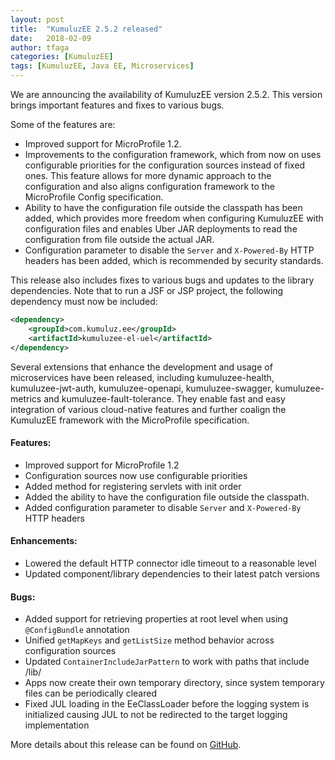```yaml
---
layout: post
title:  "KumuluzEE 2.5.2 released"
date:   2018-02-09
author: tfaga
categories: [KumuluzEE]
tags: [KumuluzEE, Java EE, Microservices]
---
```


We are announcing the availability of KumuluzEE version 2.5.2.
This version brings important features and fixes to various bugs.


<!--more-->

Some of the features are:

- Improved support for MicroProfile 1.2.
- Improvements to the configuration framework, which from now on uses configurable priorities for the configuration sources instead of fixed ones. This feature allows for more dynamic approach to the configuration and also aligns configuration framework to the MicroProfile Config specification.
- Ability to have the configuration file outside the classpath has been added, which provides more freedom when configuring KumuluzEE with configuration files and enables Uber JAR deployments to read the configuration from file outside the actual JAR.
- Configuration parameter to disable the `Server` and `X-Powered-By` HTTP headers has been added, which is recommended by security standards.

This release also includes fixes to various bugs and updates to the library dependencies. Note that to run a JSF or JSP project, the following dependency must now be included:

```xml
<dependency>
    <groupId>com.kumuluz.ee</groupId>
    <artifactId>kumuluzee-el-uel</artifactId>
</dependency>
```

Several extensions that enhance the development and usage of microservices have been released, including kumuluzee-health, kumuluzee-jwt-auth, kumuluzee-openapi, kumuluzee-swagger, kumuluzee-metrics and kumuluzee-fault-tolerance. They enable fast and easy integration of various cloud-native features and further coalign the KumuluzEE framework with the MicroProfile specification.

#### Features:

- Improved support for MicroProfile 1.2
- Configuration sources now use configurable priorities
- Added method for registering servlets with init order
- Added the ability to have the configuration file outside the classpath.
- Added configuration parameter to disable `Server` and `X-Powered-By` HTTP headers

#### Enhancements:

- Lowered the default HTTP connector idle timeout to a reasonable level
- Updated component/library dependencies to their latest patch versions

#### Bugs:

- Added support for retrieving properties at root level when using `@ConfigBundle` annotation
- Unified `getMapKeys` and `getListSize` method behavior across configuration sources
- Updated `ContainerIncludeJarPattern` to work with paths that include /lib/
- Apps now create their own temporary directory, since system temporary files can be periodically cleared
- Fixed JUL loading in the EeClassLoader before the logging system is initialized causing JUL to not be redirected to the target logging implementation

More details about this release can be found on [GitHub](https://github.com/kumuluz/kumuluzee/releases/tag/v2.5.2).

